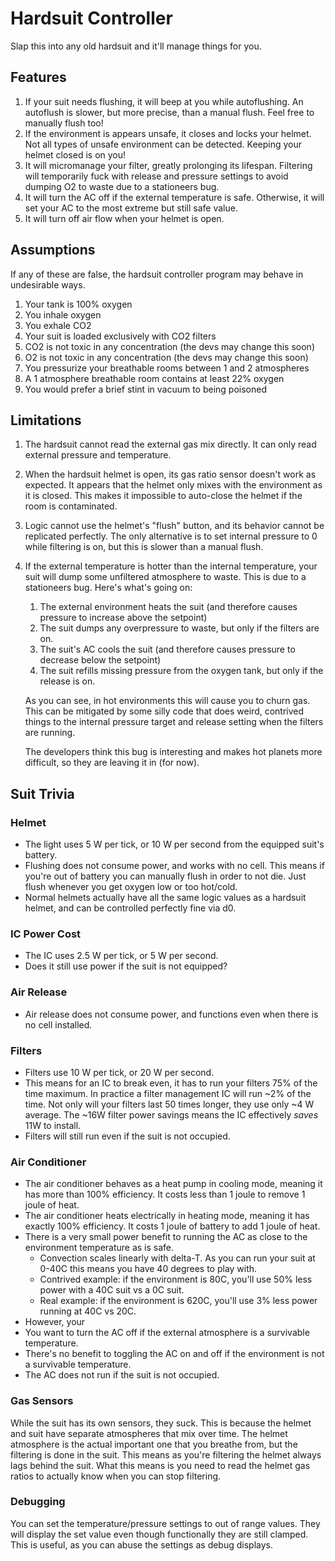 # Hardsuit Controller

Slap this into any old hardsuit and it'll manage things for you.

## Features

1. If your suit needs flushing, it will beep at  you while autoflushing.  An autoflush is slower, but more precise, than a manual flush. Feel free to manually flush too!
2. If the environment is appears unsafe, it closes and locks your helmet. Not all types of unsafe environment can be detected. Keeping your helmet closed is on you!
3. It will micromanage your filter, greatly prolonging its lifespan. Filtering will temporarily fuck with release and pressure settings to avoid dumping O2 to waste due to a stationeers bug.
4. It will turn the AC off if the external temperature is safe. Otherwise, it will set your AC to the most extreme but still safe value.
5. It will turn off air flow when your helmet is open.

## Assumptions

If any of these are false, the hardsuit controller program may behave in undesirable ways.

1. Your tank is 100% oxygen
2. You inhale oxygen
3. You exhale CO2
4. Your suit is loaded exclusively with CO2 filters
5. CO2 is not toxic in any concentration (the devs may change this soon)
6. O2 is not toxic in any concentration (the devs may change this soon)
7. You pressurize your breathable rooms between 1 and 2 atmospheres
8. A 1 atmosphere breathable room contains at least 22% oxygen
9. You would prefer a brief stint in vacuum to being poisoned

## Limitations

1. The hardsuit cannot read the external gas mix directly. It can only read external pressure and temperature.
2. When the hardsuit helmet is open, its gas ratio sensor doesn't work as expected. It appears that the helmet only mixes with the environment as it is closed. This makes it impossible to auto-close the helmet if the room is contaminated.
3. Logic cannot use the helmet's "flush" button, and its behavior cannot be replicated perfectly. The only alternative is to set internal pressure to 0 while filtering is on, but this is slower than a manual flush.
4. If the external temperature is hotter than the internal temperature, your suit will dump some unfiltered atmosphere to waste. This is due to a stationeers bug. Here's what's going on:

   1. The external environment heats the suit (and therefore causes pressure to increase above the setpoint)
   2. The suit dumps any overpressure to waste, but only if the filters are on.
   3. The suit's AC cools the suit (and therefore causes pressure to decrease below the setpoint)
   4. The suit refills missing pressure from the oxygen tank, but only if the release is on.

   As you can see, in hot environments this will cause you to churn gas. This can be mitigated by some silly code that does weird, contrived things to the internal pressure target and release setting when the filters are running.

   The developers think this bug is interesting and makes hot planets more difficult, so they are leaving it in (for now).

## Suit Trivia

### Helmet

- The light uses 5 W per tick, or 10 W per second from the equipped suit's battery.
- Flushing does not consume power, and works with no cell. This means if you're out of battery you can manually flush in order to not die. Just flush whenever you get oxygen low or too hot/cold.
- Normal helmets actually have all the same logic values as a hardsuit helmet, and can be controlled perfectly fine via d0.

### IC Power Cost

- The IC uses 2.5 W per tick, or 5 W per second.
- Does it still use power if the suit is not equipped?

### Air Release

- Air release does not consume power, and functions even when there is no cell installed.

### Filters

- Filters use 10 W per tick, or 20 W per second.
- This means for an IC to break even, it has to run your filters 75% of the time maximum. In practice a filter management IC will run ~2% of the time. Not only will your filters last 50 times longer, they use only ~4 W average. The ~16W filter power savings means the IC effectively *saves* 11W to install.
- Filters will still run even if the suit is not occupied.

### Air Conditioner

- The air conditioner behaves as a heat pump in cooling mode, meaning it has more than 100% efficiency. It costs less than 1 joule to remove 1 joule of heat.
- The air conditioner heats electrically in heating mode, meaning it has exactly 100% efficiency. It costs 1 joule of battery to add 1 joule of heat.
- There is a very small power benefit to running the AC as close to the environment temperature as is safe.
  - Convection scales linearly with delta-T. As you can run your suit at 0-40C this means you have 40 degrees to play with.
  - Contrived example: if the environment is 80C, you'll use 50% less power with a 40C suit vs a 0C suit.
  - Real example: if the environment is 620C, you'll use 3% less power running at 40C vs 20C.
- However, your
- You want to turn the AC off if the external atmosphere is a survivable temperature.
- There's no benefit to toggling the AC on and off if the environment is not a survivable temperature.
- The AC does not run if the suit is not occupied.

### Gas Sensors

While the suit has its own sensors, they suck. This is because the helmet and suit have separate
atmospheres that mix over time. The helmet atmosphere is the actual important one that you breathe
from, but the filtering is done in the suit. This means as you're filtering the helmet always lags
behind the suit. What this means is you need to read the helmet gas ratios to actually know when
you can stop filtering.

### Debugging

You can set the temperature/pressure settings to out of range values. They will display the set value
even though functionally they are still clamped. This is useful, as you can abuse the settings as
debug displays.
